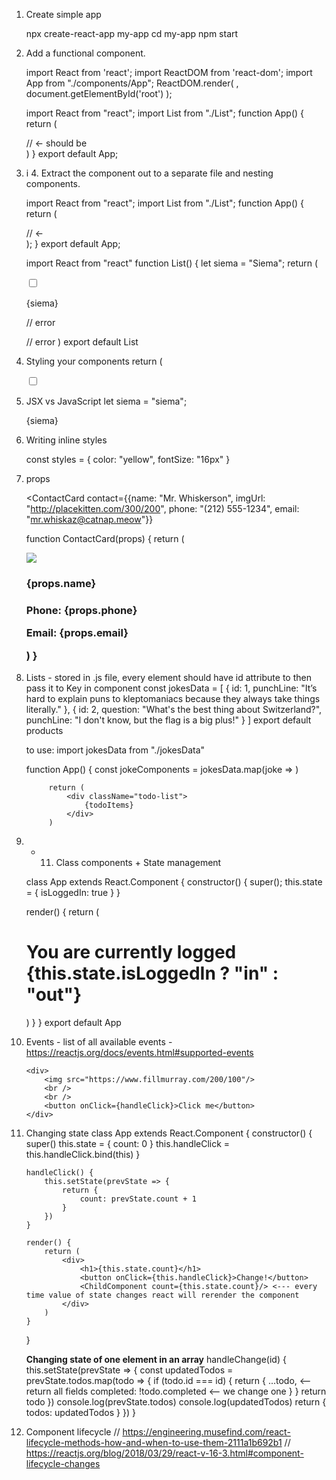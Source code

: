 1. Create simple app
		
	npx create-react-app my-app
	cd my-app
	npm start

2. Add a functional component.

	import React from 'react';
	import ReactDOM from 'react-dom';
	import App from "./components/App";
	ReactDOM.render(
	  <App />,
	  document.getElementById('root')
	);


	import React from "react";
	import List from "./List";
	function App() {
	  return (
	    <div>
	      <List />
	    <div> // <- should be </div>
	  )
	}
	export default App;

3. i 4. Extract the component out to a separate file and nesting components.
		
	import React from "react";
	import List from "./List";
	function App() {
  		return (
    	<div>
      		<List />
    	<div> // <- </div>
		);
	}
	export default App;


	import React from "react"
	function List() {
	let siema = "Siema";
	return (
	  <div className="list"> 
	    <input type="checkbox" />
	    <p>{siema}<p> // error
	  <div> // error
	)
	export default List

5. Styling your components
	return (
    <div className="list"> 
      <input type="checkbox" />

6. JSX vs JavaScript
	let siema = "siema"; 
	<p>{siema}<p>

7. Writing inline styles
	<div style={{color: "yellow", fontSize: 16 }} className="list">

	const styles = {
    color: "yellow",
    fontSize: "16px"
	}
	<div style={styles} className="list">

8. props
	<div className="contacts">
      <ContactCard 
      name="Mr. Whiskerson" 
      imgUrl="http://placekitten.com/300/200" 
      phone="(212) 555-1234" 
      email="mr.whiskaz@catnap.meow"
    />

    <ContactCard 
    	contact={{name: "Mr. Whiskerson", imgUrl: "http://placekitten.com/300/200", phone: "(212) 555-1234", email: "mr.whiskaz@catnap.meow"}}
    >

	function ContactCard(props) {
  		return (
	    	<div className="contact-card">
	    		<img src={props.imgUrl}/>
	      		<h3>{props.name}<h3>
	      		<p>Phone: {props.phone}<p>
	      		<p>Email: {props.email}<p>
	    	<div>
  		)
	}


9. Lists - stored in .js file, every element should have id attribute to then pass it to Key in component
	const jokesData = [
	    {
	        id: 1,
	        punchLine: "It’s hard to explain puns to kleptomaniacs because they always take things literally."
	    },
	    {
	        id: 2,
	        question: "What's the best thing about Switzerland?",
	        punchLine: "I don't know, but the flag is a big plus!"
	    }
    ]
    export default products

    to use:
    import jokesData from "./jokesData"

	function App() {
    		const jokeComponents = jokesData.map(joke => <Joke key={joke.id} question={joke.question} punchLine={joke.punchLine} />)

    		return (
        		<div className="todo-list">
            		{todoItems}
        		</div>
    		)

10. + 11. Class components + State management

	class App extends React.Component {
    constructor() {
        super();
        this.state = {
            isLoggedIn: true
        }
    }
    
    render() {
        return (
            <div>
                <h1>You are currently logged {this.state.isLoggedIn ? "in" : "out"}</h1>
            </div>
        )
    }
}
export default App

12. Events
		- list of all available events - https://reactjs.org/docs/events.html#supported-events

		<div>
            <img src="https://www.fillmurray.com/200/100"/>
            <br />
            <br />
            <button onClick={handleClick}>Click me</button>
        </div>

13. Changing state
	class App extends React.Component {
    	constructor() {
        	super()
        	this.state = {
            	count: 0
        	}
       		this.handleClick = this.handleClick.bind(this)
    	}
    
    	handleClick() {
        	this.setState(prevState => {
           		return {
               		count: prevState.count + 1
            	}
        	})
    	}
    
    	render() {
        	return (
            	<div>
                	<h1>{this.state.count}</h1>
                	<button onClick={this.handleClick}>Change!</button>
                	<ChildComponent count={this.state.count}/> <--- every time value of state changes react will rerender the component
            	</div>
        	)
    	}
	}

	**Changing state of one element in an array** 
	handleChange(id) {
        this.setState(prevState => {
            const updatedTodos = prevState.todos.map(todo => {
                if (todo.id === id) {
                    return {
                        ...todo, <-- return all fields
                        completed: !todo.completed <-- we change one
                    }
                }
                return todo
            })
            console.log(prevState.todos)
            console.log(updatedTodos)
            return {
                todos: updatedTodos
            }
        })
    }

14. Component lifecycle
	// https://engineering.musefind.com/react-lifecycle-methods-how-and-when-to-use-them-2111a1b692b1
	// https://reactjs.org/blog/2018/03/29/react-v-16-3.html#component-lifecycle-changes
